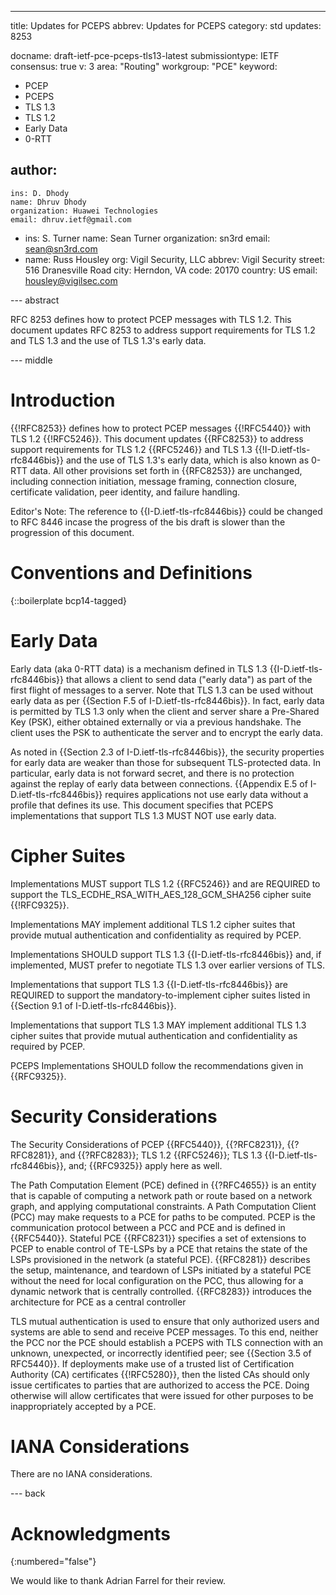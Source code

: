 ---
title: Updates for PCEPS
abbrev: Updates for PCEPS
category: std
updates: 8253

docname: draft-ietf-pce-pceps-tls13-latest
submissiontype: IETF
consensus: true
v: 3
area: "Routing"
workgroup: "PCE"
keyword:
 - PCEP
 - PCEPS
 - TLS 1.3
 - TLS 1.2
 - Early Data
 - 0-RTT

author:
 -
    ins: D. Dhody
    name: Dhruv Dhody
    organization: Huawei Technologies
    email: dhruv.ietf@gmail.com
 -
    ins: S. Turner
    name: Sean Turner
    organization: sn3rd
    email: sean@sn3rd.com
 -
    name: Russ Housley
    org: Vigil Security, LLC
    abbrev: Vigil Security
    street: 516 Dranesville Road
    city: Herndon, VA
    code: 20170
    country: US
    email: housley@vigilsec.com

--- abstract

RFC 8253 defines how to protect PCEP messages with TLS 1.2. This
document updates RFC 8253 to address support requirements for TLS 1.2
and TLS 1.3 and the use of TLS 1.3's early data.


--- middle

# Introduction

{{!RFC8253}} defines how to protect PCEP messages {{!RFC5440}} with
TLS 1.2 {{!RFC5246}}. This document updates {{RFC8253}} to address
support requirements for TLS 1.2 {{RFC5246}} and TLS 1.3 {{!I-D.ietf-tls-rfc8446bis}}
and the use of TLS 1.3's early data, which is also known as 0-RTT data.
All other provisions set forth in {{RFC8253}} are unchanged, including
connection initiation, message framing, connection closure, certificate
validation, peer identity, and failure handling.

<aside markdown="block">
  Editor's Note: The reference to {{I-D.ietf-tls-rfc8446bis}} could
  be changed to RFC 8446 incase the progress of the bis draft is
  slower than the progression of this document.
</aside>


# Conventions and Definitions

{::boilerplate bcp14-tagged}


# Early Data

Early data (aka 0-RTT data) is a mechanism defined in TLS 1.3
{{I-D.ietf-tls-rfc8446bis}} that allows a client to send data ("early data")
as part of the first flight of messages to a server. Note that
TLS 1.3 can be used without early data as per
{{Section F.5 of I-D.ietf-tls-rfc8446bis}}.
In fact, early data is permitted by TLS 1.3 only when the client and server
share a Pre-Shared Key (PSK), either obtained
externally or via a previous handshake. The client uses the PSK to
authenticate the server and to encrypt the early data.

As noted in {{Section 2.3 of I-D.ietf-tls-rfc8446bis}}, the security
properties for early data are weaker than those for subsequent TLS-protected
data. In particular, early data is not forward secret, and there is no
protection against the replay of early data between connections.
{{Appendix E.5 of I-D.ietf-tls-rfc8446bis}} requires applications not
use early data without a profile that defines its use. This document
specifies that PCEPS implementations that support TLS 1.3 MUST NOT use early data.


# Cipher Suites

Implementations MUST support TLS 1.2 {{RFC5246}} and are REQUIRED to
support the TLS_ECDHE_RSA_WITH_AES_128_GCM_SHA256 cipher suite {{!RFC9325}}.

Implementations MAY implement additional TLS 1.2 cipher suites that provide
mutual authentication and confidentiality as required by PCEP.

Implementations SHOULD support TLS 1.3 {{I-D.ietf-tls-rfc8446bis}} and,
if implemented, MUST prefer to negotiate TLS 1.3 over earlier versions
of TLS.

Implementations that support TLS 1.3 {{I-D.ietf-tls-rfc8446bis}}
are REQUIRED to support the mandatory-to-implement cipher
suites listed in {{Section 9.1 of I-D.ietf-tls-rfc8446bis}}.

Implementations that support TLS 1.3 MAY implement additional TLS 1.3
cipher suites that provide mutual authentication and confidentiality
as required by PCEP.

PCEPS Implementations SHOULD follow the recommendations given in
{{RFC9325}}.


# Security Considerations

The Security Considerations of PCEP {{RFC5440}}, {{?RFC8231}},
{{?RFC8281}}, and {{?RFC8283}}; TLS 1.2 {{RFC5246}}; TLS 1.3 {{I-D.ietf-tls-rfc8446bis}},
and; {{RFC9325}} apply here as well.

The Path Computation Element (PCE) defined in {{?RFC4655}} is an entity
that is capable of computing a network path or route based on a
network graph, and applying computational constraints.  A Path
Computation Client (PCC) may make requests to a PCE for paths to be
computed. PCEP is the communication protocol between a PCC and PCE and is
defined in {{RFC5440}}. Stateful PCE {{RFC8231}} specifies a set of extensions to PCEP to
enable control of TE-LSPs by a PCE that retains the state of the LSPs
provisioned in the network (a stateful PCE).  {{RFC8281}} describes the
setup, maintenance, and teardown of LSPs initiated by a stateful PCE
without the need for local configuration on the PCC, thus allowing
for a dynamic network that is centrally controlled.  {{RFC8283}}
introduces the architecture for PCE as a central controller

TLS mutual authentication is used to ensure that only authorized users
and systems are able to send and receive PCEP messages. To this end,
neither the PCC nor the PCE should establish a PCEPS with TLS connection
with an unknown, unexpected, or incorrectly identified peer; see
{{Section 3.5 of RFC5440}}. If deployments make use of a trusted list of
Certification Authority (CA) certificates {{!RFC5280}}, then the listed
CAs should only issue certificates to parties that are authorized to
access the PCE. Doing otherwise will allow certificates that were issued
for other purposes to be inappropriately accepted by a PCE.


# IANA Considerations

There are no IANA considerations.

--- back

# Acknowledgments
{:numbered="false"}

We would like to thank Adrian Farrel for their review.
